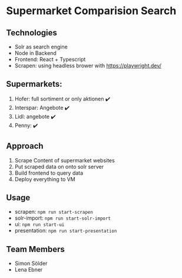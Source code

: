 # Supermarket Comparision Search

## Technologies

- Solr as search engine
- Node in Backend
- Frontend: React + Typescript
- Scrapen: using headless brower with https://playwright.dev/

## Supermarkets:

1. Hofer: full sortiment or only aktionen ✔️
2. Interspar: Angebote ✔️
3. Lidl: angebote ✔️
4. Penny: ✔️

## Approach

1. Scrape Content of supermarket websites
2. Put scraped data on onto solr server
3. Build frontend to query data
4. Deploy everything to VM

## Usage

- scrapen: `npm run start-scrapen`
- solr-import: `npm run start-solr-import`
- ui: `npm run start-ui`
- presentation: `npm run start-presentation`

## Team Members

- Simon Sölder
- Lena Ebner
